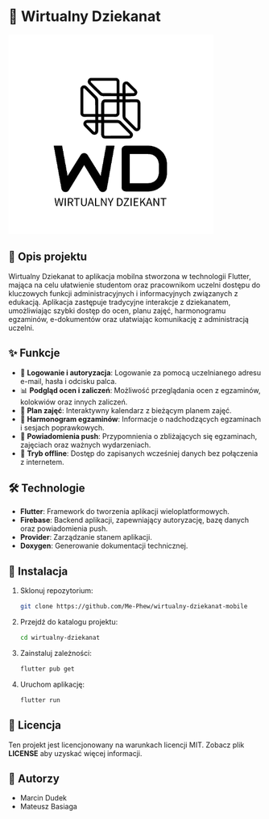 # 📱 Wirtualny Dziekanat

![Project Logo](/assets/images/logoWithoutBg.png)

## 📖 Opis projektu

Wirtualny Dziekanat to aplikacja mobilna stworzona w technologii Flutter, mająca na celu ułatwienie studentom oraz pracownikom uczelni dostępu do kluczowych funkcji administracyjnych i informacyjnych związanych z edukacją. Aplikacja zastępuje tradycyjne interakcje z dziekanatem, umożliwiając szybki dostęp do ocen, planu zajęć, harmonogramu egzaminów, e-dokumentów oraz ułatwiając komunikację z administracją uczelni.

## ✨ Funkcje

- 🔐 **Logowanie i autoryzacja**: Logowanie za pomocą uczelnianego adresu e-mail, hasła i odcisku palca.
- 📊 **Podgląd ocen i zaliczeń**: Możliwość przeglądania ocen z egzaminów, kolokwiów oraz innych zaliczeń.
- 📅 **Plan zajęć**: Interaktywny kalendarz z bieżącym planem zajęć.
- 📝 **Harmonogram egzaminów**: Informacje o nadchodzących egzaminach i sesjach poprawkowych.
- 🔔 **Powiadomienia push**: Przypomnienia o zbliżających się egzaminach, zajęciach oraz ważnych wydarzeniach.
- 📶 **Tryb offline**: Dostęp do zapisanych wcześniej danych bez połączenia z internetem.

## 🛠 Technologie

- **Flutter**: Framework do tworzenia aplikacji wieloplatformowych.
- **Firebase**: Backend aplikacji, zapewniający autoryzację, bazę danych oraz powiadomienia push.
- **Provider**: Zarządzanie stanem aplikacji.
- **Doxygen**: Generowanie dokumentacji technicznej.

## 🚀 Instalacja

1. Sklonuj repozytorium:
    ```sh
    git clone https://github.com/Me-Phew/wirtualny-dziekanat-mobile
    ```
2. Przejdź do katalogu projektu:
    ```sh
    cd wirtualny-dziekanat
    ```
3. Zainstaluj zależności:
    ```sh
    flutter pub get
    ```
4. Uruchom aplikację:
    ```sh
    flutter run
    ```

## 📄 Licencja

Ten projekt jest licencjonowany na warunkach licencji MIT. Zobacz plik **LICENSE** aby uzyskać więcej informacji.

## 👥 Autorzy

- Marcin Dudek
- Mateusz Basiaga
